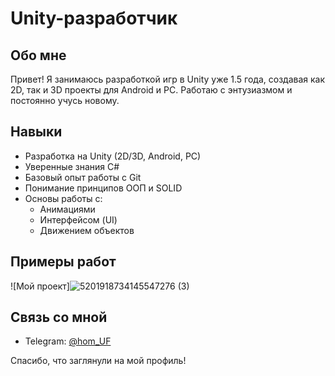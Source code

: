 # Unity-разработчик

## Обо мне
Привет! Я занимаюсь разработкой игр в Unity уже 1.5 года, создавая как 2D, так и 3D проекты для Android и PC. Работаю с энтузиазмом и постоянно учусь новому.

## Навыки

- Разработка на Unity (2D/3D, Android, PC)
- Уверенные знания C#
- Базовый опыт работы с Git
- Понимание принципов ООП и SOLID
- Основы работы с:
  - Анимациями
  - Интерфейсом (UI)
  - Движением объектов

## Примеры работ

![Мой проект]![5201918734145547276 (3)](https://github.com/user-attachments/assets/7a659f9d-a54a-4e9a-9030-677bda9084dd)


## Связь со мной

- Telegram: [@hom_UF](https://t.me/hom_UF)

Спасибо, что заглянули на мой профиль!
